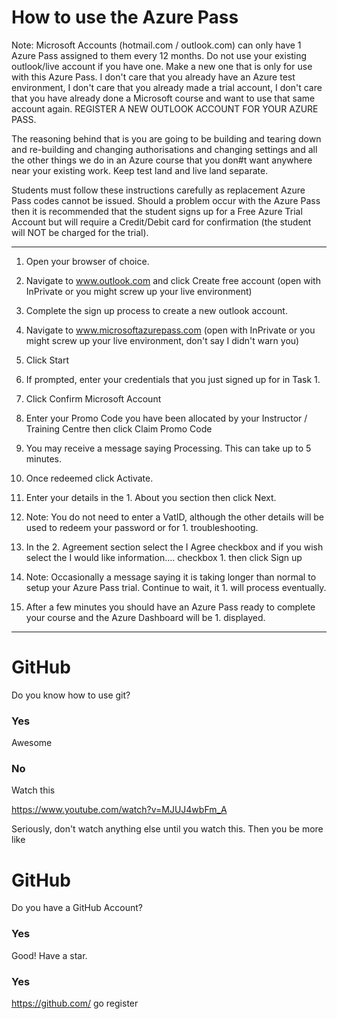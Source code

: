 # How to use the Azure Pass

Note: Microsoft Accounts (hotmail.com / outlook.com) can only have 1 Azure Pass assigned to them every 12 months. Do not use your existing outlook/live account if you have one. Make a new one that is only for use with this Azure Pass. I don't care that you already have an Azure test environment, I don't care that you already made a trial account, I don't care that you have already done a Microsoft course and want to use that same account again. REGISTER A NEW OUTLOOK ACCOUNT FOR YOUR AZURE PASS. 

The reasoning behind that is you are going to be building and tearing down and re-building and changing authorisations and changing settings and all the other things we do in an Azure course that you don#t want anywhere near your existing work. Keep test land and live land separate.

Students must follow these instructions carefully as replacement Azure Pass codes cannot be issued. Should a problem occur with the Azure Pass then it is recommended that the student signs up for a Free Azure Trial Account but will require a Credit/Debit card for confirmation (the student will NOT be charged for the trial).

---

1. Open your browser of choice.

1. Navigate to www.outlook.com and click Create free account (open with InPrivate or you might screw up your live environment)

1. Complete the sign up process to create a new outlook account.

1. Navigate to www.microsoftazurepass.com (open with InPrivate or you might screw up your live environment, don't say I didn't warn you)
 
1. Click Start
 
1. If prompted, enter your credentials that you just signed up for in Task 1.
 
1. Click Confirm Microsoft Account
 
1. Enter your Promo Code you have been allocated by your Instructor / Training Centre then click Claim Promo Code
 
1. You may receive a message saying Processing. This can take up to 5 minutes.
 
1. Once redeemed click Activate.
 
1. Enter your details in the 1. About you section then click Next.
 
1. Note: You do not need to enter a VatID, although the other details will be used to redeem your password or for 1. troubleshooting.
 
1. In the 2. Agreement section select the I Agree checkbox and if you wish select the I would like information…. checkbox 1. then click Sign up
 
1. Note: Occasionally a message saying it is taking longer than normal to setup your Azure Pass trial. Continue to wait, it 1. will process eventually.
 
1. After a few minutes you should have an Azure Pass ready to complete your course and the Azure Dashboard will be 1. displayed.

---

# GitHub

Do you know how to use git? 

### Yes

Awesome

### No

Watch this

https://www.youtube.com/watch?v=MJUJ4wbFm_A

Seriously, don't watch anything else until you watch this. Then you be more like 



# GitHub

Do you have a GitHub Account? 

### Yes

Good! Have a star. 

### Yes

https://github.com/  go register

